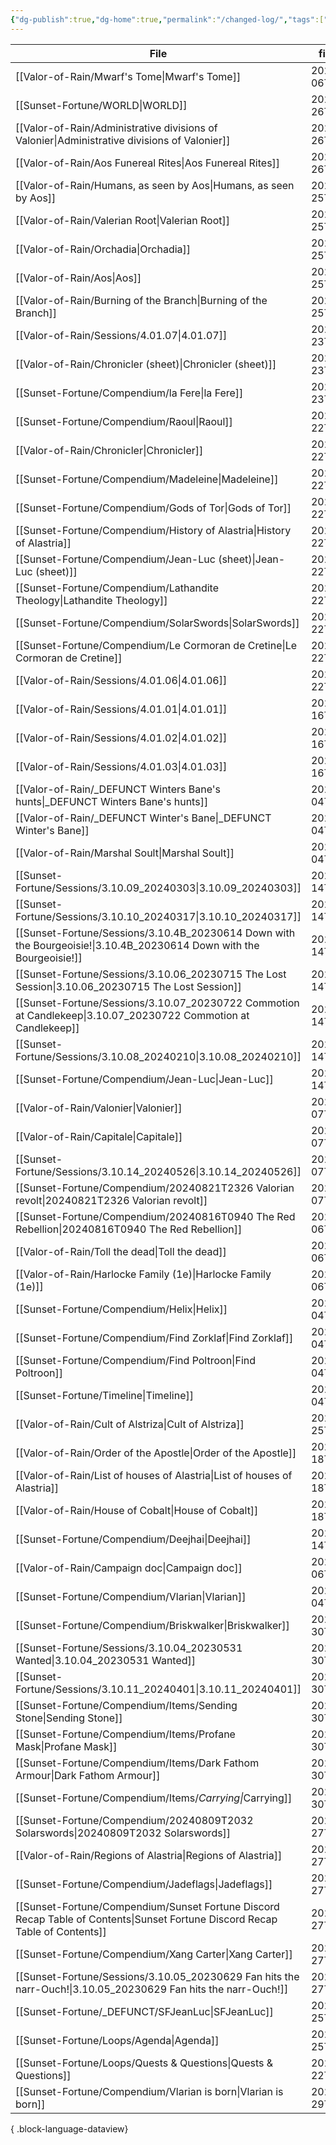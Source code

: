 ```yaml
---
{"dg-publish":true,"dg-home":true,"permalink":"/changed-log/","tags":["gardenEntry"],"dgPassFrontmatter":true,"created":"2025-07-25T23:48:52.071+09:30","updated":"2025-08-06T15:40:56.175+09:30"}
---
```



| File                                                                                                                            | file.mtime          |
| ------------------------------------------------------------------------------------------------------------------------------- | ------------------- |
| [[Valor-of-Rain/Mwarf's Tome\|Mwarf's Tome]]                                                                                 | 2025-08-06T15:38:59 |
| [[Sunset-Fortune/WORLD\|WORLD]]                                                                                              | 2025-07-26T00:56:09 |
| [[Valor-of-Rain/Administrative divisions of Valonier\|Administrative divisions of Valonier]]                                 | 2025-07-26T00:53:43 |
| [[Valor-of-Rain/Aos Funereal Rites\|Aos Funereal Rites]]                                                                     | 2025-07-26T00:12:20 |
| [[Valor-of-Rain/Humans, as seen by Aos\|Humans, as seen by Aos]]                                                             | 2025-07-25T23:57:53 |
| [[Valor-of-Rain/Valerian Root\|Valerian Root]]                                                                               | 2025-07-25T23:57:41 |
| [[Valor-of-Rain/Orchadia\|Orchadia]]                                                                                         | 2025-07-25T23:57:25 |
| [[Valor-of-Rain/Aos\|Aos]]                                                                                                   | 2025-07-25T22:53:35 |
| [[Valor-of-Rain/Burning of the Branch\|Burning of the Branch]]                                                               | 2025-07-25T15:32:29 |
| [[Valor-of-Rain/Sessions/4.01.07\|4.01.07]]                                                                                  | 2025-07-23T18:18:38 |
| [[Valor-of-Rain/Chronicler (sheet)\|Chronicler (sheet)]]                                                                     | 2025-07-23T18:16:16 |
| [[Sunset-Fortune/Compendium/la Fere\|la Fere]]                                                                               | 2025-07-23T17:08:43 |
| [[Sunset-Fortune/Compendium/Raoul\|Raoul]]                                                                                   | 2025-07-22T13:42:10 |
| [[Valor-of-Rain/Chronicler\|Chronicler]]                                                                                     | 2025-07-22T13:41:21 |
| [[Sunset-Fortune/Compendium/Madeleine\|Madeleine]]                                                                           | 2025-07-22T13:26:06 |
| [[Sunset-Fortune/Compendium/Gods of Tor\|Gods of Tor]]                                                                       | 2025-07-22T12:55:21 |
| [[Sunset-Fortune/Compendium/History of Alastria\|History of Alastria]]                                                       | 2025-07-22T12:55:18 |
| [[Sunset-Fortune/Compendium/Jean-Luc (sheet)\|Jean-Luc (sheet)]]                                                             | 2025-07-22T12:55:04 |
| [[Sunset-Fortune/Compendium/Lathandite Theology\|Lathandite Theology]]                                                       | 2025-07-22T12:54:59 |
| [[Sunset-Fortune/Compendium/SolarSwords\|SolarSwords]]                                                                       | 2025-07-22T12:54:44 |
| [[Sunset-Fortune/Compendium/Le Cormoran de Cretine\|Le Cormoran de Cretine]]                                                 | 2025-07-22T12:54:40 |
| [[Valor-of-Rain/Sessions/4.01.06\|4.01.06]]                                                                                  | 2025-07-22T12:53:02 |
| [[Valor-of-Rain/Sessions/4.01.01\|4.01.01]]                                                                                  | 2025-07-16T17:15:02 |
| [[Valor-of-Rain/Sessions/4.01.02\|4.01.02]]                                                                                  | 2025-07-16T17:14:53 |
| [[Valor-of-Rain/Sessions/4.01.03\|4.01.03]]                                                                                  | 2025-07-16T17:14:33 |
| [[Valor-of-Rain/_DEFUNCT Winters Bane's hunts\|_DEFUNCT Winters Bane's hunts]]                                               | 2025-07-04T14:36:42 |
| [[Valor-of-Rain/_DEFUNCT Winter's Bane\|_DEFUNCT Winter's Bane]]                                                             | 2025-07-04T14:36:00 |
| [[Valor-of-Rain/Marshal Soult\|Marshal Soult]]                                                                               | 2025-07-04T14:35:34 |
| [[Sunset-Fortune/Sessions/3.10.09_20240303\|3.10.09_20240303]]                                                               | 2025-03-14T22:53:19 |
| [[Sunset-Fortune/Sessions/3.10.10_20240317\|3.10.10_20240317]]                                                               | 2025-03-14T22:53:19 |
| [[Sunset-Fortune/Sessions/3.10.4B_20230614 Down with the Bourgeoisie!\|3.10.4B_20230614 Down with the Bourgeoisie!]]         | 2025-03-14T22:53:13 |
| [[Sunset-Fortune/Sessions/3.10.06_20230715 The Lost Session\|3.10.06_20230715 The Lost Session]]                             | 2025-03-14T22:53:08 |
| [[Sunset-Fortune/Sessions/3.10.07_20230722 Commotion at Candlekeep\|3.10.07_20230722 Commotion at Candlekeep]]               | 2025-03-14T22:53:04 |
| [[Sunset-Fortune/Sessions/3.10.08_20240210\|3.10.08_20240210]]                                                               | 2025-03-14T22:52:59 |
| [[Sunset-Fortune/Compendium/Jean-Luc\|Jean-Luc]]                                                                             | 2025-03-14T22:52:59 |
| [[Valor-of-Rain/Valonier\|Valonier]]                                                                                         | 2025-03-07T16:12:32 |
| [[Valor-of-Rain/Capitale\|Capitale]]                                                                                         | 2025-03-07T15:49:53 |
| [[Sunset-Fortune/Sessions/3.10.14_20240526\|3.10.14_20240526]]                                                               | 2025-03-07T15:39:29 |
| [[Sunset-Fortune/Compendium/20240821T2326 Valorian revolt\|20240821T2326 Valorian revolt]]                                   | 2025-03-07T15:39:29 |
| [[Sunset-Fortune/Compendium/20240816T0940 The Red Rebellion\|20240816T0940 The Red Rebellion]]                               | 2025-03-06T18:08:59 |
| [[Valor-of-Rain/Toll the dead\|Toll the dead]]                                                                               | 2025-03-06T13:16:47 |
| [[Valor-of-Rain/Harlocke Family (1e)\|Harlocke Family (1e)]]                                                                 | 2025-03-06T13:07:07 |
| [[Sunset-Fortune/Compendium/Helix\|Helix]]                                                                                   | 2025-01-04T11:59:14 |
| [[Sunset-Fortune/Compendium/Find Zorklaf\|Find Zorklaf]]                                                                     | 2025-01-04T11:58:58 |
| [[Sunset-Fortune/Compendium/Find Poltroon\|Find Poltroon]]                                                                   | 2025-01-04T11:58:44 |
| [[Sunset-Fortune/Timeline\|Timeline]]                                                                                        | 2025-01-04T11:57:36 |
| [[Valor-of-Rain/Cult of Alstriza\|Cult of Alstriza]]                                                                         | 2024-10-25T11:29:26 |
| [[Valor-of-Rain/Order of the Apostle\|Order of the Apostle]]                                                                 | 2024-10-18T15:46:52 |
| [[Valor-of-Rain/List of houses of Alastria\|List of houses of Alastria]]                                                     | 2024-10-18T15:16:36 |
| [[Valor-of-Rain/House of Cobalt\|House of Cobalt]]                                                                           | 2024-10-18T15:16:09 |
| [[Sunset-Fortune/Compendium/Deejhai\|Deejhai]]                                                                               | 2024-10-14T13:41:29 |
| [[Valor-of-Rain/Campaign doc\|Campaign doc]]                                                                                 | 2024-09-06T14:15:12 |
| [[Sunset-Fortune/Compendium/Vlarian\|Vlarian]]                                                                               | 2024-09-04T13:17:15 |
| [[Sunset-Fortune/Compendium/Briskwalker\|Briskwalker]]                                                                       | 2024-08-30T13:52:44 |
| [[Sunset-Fortune/Sessions/3.10.04_20230531 Wanted\|3.10.04_20230531 Wanted]]                                                 | 2024-08-30T13:31:31 |
| [[Sunset-Fortune/Sessions/3.10.11_20240401\|3.10.11_20240401]]                                                               | 2024-08-30T13:23:11 |
| [[Sunset-Fortune/Compendium/Items/Sending Stone\|Sending Stone]]                                                             | 2024-08-30T13:21:23 |
| [[Sunset-Fortune/Compendium/Items/Profane Mask\|Profane Mask]]                                                               | 2024-08-30T13:20:59 |
| [[Sunset-Fortune/Compendium/Items/Dark Fathom Armour\|Dark Fathom Armour]]                                                   | 2024-08-30T13:20:16 |
| [[Sunset-Fortune/Compendium/Items/_​Carrying\|_​Carrying]]                                                                   | 2024-08-30T13:19:51 |
| [[Sunset-Fortune/Compendium/20240809T2032 Solarswords\|20240809T2032 Solarswords]]                                           | 2024-08-27T23:54:22 |
| [[Valor-of-Rain/Regions of Alastria\|Regions of Alastria]]                                                                   | 2024-08-27T23:24:11 |
| [[Sunset-Fortune/Compendium/Jadeflags\|Jadeflags]]                                                                           | 2024-08-27T23:19:55 |
| [[Sunset-Fortune/Compendium/Sunset Fortune Discord Recap Table of Contents\|Sunset Fortune Discord Recap Table of Contents]] | 2024-08-27T23:19:24 |
| [[Sunset-Fortune/Compendium/Xang Carter\|Xang Carter]]                                                                       | 2024-08-27T23:19:18 |
| [[Sunset-Fortune/Sessions/3.10.05_20230629 Fan hits the narr-Ouch!\|3.10.05_20230629 Fan hits the narr-Ouch!]]               | 2024-08-27T23:18:07 |
| [[Sunset-Fortune/_DEFUNCT/SFJeanLuc\|SFJeanLuc]]                                                                             | 2024-08-25T00:38:44 |
| [[Sunset-Fortune/Loops/Agenda\|Agenda]]                                                                                      | 2024-08-25T00:38:44 |
| [[Sunset-Fortune/Loops/Quests & Questions\|Quests & Questions]]                                                              | 2024-08-22T22:04:18 |
| [[Sunset-Fortune/Compendium/Vlarian is born\|Vlarian is born]]                                                               | 2024-01-29T12:27:29 |

{ .block-language-dataview}
